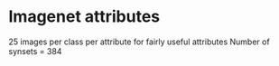 # Imagenet attributes
25 images per class per attribute for fairly useful attributes
Number of synsets = 384

